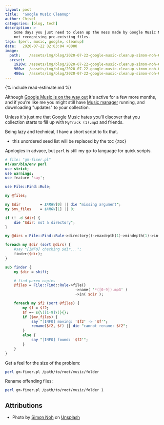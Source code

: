 ```yaml
---
layout: post
title:  "Google Music Cleanup"
author: Chisel
categories: [blog, tech]
description: >
    Some days you just need to clean up the mess made by Google Music Manager
    not recognising pre-existing files.
tags: [perl, music, google, cleanup]
date:   2020-07-22 02:03:04 +0000
image:
  path:    /assets/img/blog/2020-07-22-google-music-cleanup-simon-noh-0rmby-3OTeI-unsplash.jpg
  srcset:
    1920w: /assets/img/blog/2020-07-22-google-music-cleanup-simon-noh-0rmby-3OTeI-unsplash.jpg
    960w:  /assets/img/blog/2020-07-22-google-music-cleanup-simon-noh-0rmby-3OTeI-unsplash@0,5x.jpg
    480w:  /assets/img/blog/2020-07-22-google-music-cleanup-simon-noh-0rmby-3OTeI-unsplash@0,25x.jpg
---
```


{% include read-estimate.md %}

Although [Google Music is on the way out][music-out] it's active for a few more
months, and if you're like me you might still have [Music
manager][music-manager] running, and downloading "updates" to your collection.

Unless it's just me that Google Music hates you'll discover that you collection
starts to fill up with `MyTrack (1).mp3` and friends.

Being lazy and technical, I have a short script to fix that.

<!--more-->

* this unordered seed list will be replaced by the toc
{:toc}

Apologies in advace, but `perl` is still my go-to language for quick scripts.

~~~perl
# file: "gm-fixer.pl"
#!/usr/bin/env perl
use strict;
use warnings;
use feature 'say';

use File::Find::Rule;

my @files;

my $dir         = $ARGV[0] || die "missing argument";
my $mv_files    = $ARGV[1] || 0;

if (! -d $dir) {
    die "$dir: not a directory";
}

my @dirs = File::Find::Rule->directory()->maxdepth(1)->mindepth(1)->in($dir);

foreach my $dir (sort @dirs) {
    #say "[INFO] checking $dir...";
    finder($dir);
}

sub finder {
    my $dir = shift;

    # find paren-copies
    @files = File::Find::Rule->file()
                                ->name( '*([0-9]).mp3' )
                                ->in( $dir );

    foreach my $f2 (sort @files) {
        my $f = $f2;
        $f =~ s{\([1-9]\)}{};
        if ($mv_files) {
            say "[INFO] moving: '$f2' -> '$f'";
            rename($f2, $f) || die "cannot rename: $f2";
        }
        else {
            say "[INFO] found: '$f2'";
        }
    }
}
~~~

Get a feel for the size of the problem:

~~~sh
perl gm-fixer.pl /path/to/root/music/folder
~~~

Rename offending files:
~~~sh
perl gm-fixer.pl /path/to/root/music/folder 1
~~~

## Attributions

- <span>Photo by <a href="https://unsplash.com/@simon_noh?utm_source=unsplash&amp;utm_medium=referral&amp;utm_content=creditCopyText">Simon Noh</a> on <a href="https://unsplash.com/images/things/music?utm_source=unsplash&amp;utm_medium=referral&amp;utm_content=creditCopyText">Unsplash</a></span>


[music-out]:     https://www.forbes.com/sites/barrycollins/2020/05/13/google-play-music-is-dying-dont-let-it-take-your-mp3-collection-with-it/#218a1e8c45c2
[music-manager]: https://support.google.com/googleplaymusic/answer/1075570?hl=en-GB
